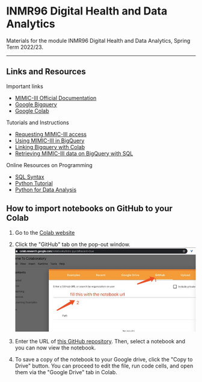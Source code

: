 # INMR96 Digital Health and Data Analytics
Materials for the module INMR96 Digital Health and Data Analytics, Spring Term 2022/23.

---

## Links and Resources

Important links
* [MIMIC-III Official Documentation](https://mimic.mit.edu/docs/iii/)
* [Google Bigquery](https://console.cloud.google.com/bigquery)
* [Google Colab](https://colab.research.google.com/)

Tutorials and Instructions
* [Requesting MIMIC-III access](https://mimic.mit.edu/docs/gettingstarted/)
* [Using MIMIC-III in BigQuery](https://mimic.mit.edu/docs/gettingstarted/cloud/)
* [Linking Bigquery with Colab](https://colab.research.google.com/notebooks/bigquery.ipynb#scrollTo=SeTJb51SKs_W)
* [Retrieving MIMIC-III data on BigQuery with SQL](https://mimic.mit.edu/docs/iii/tutorials/intro-to-mimic-iii-bq/)

Online Resources on Programming 
* [SQL Syntax](https://www.w3schools.com/sql/default.asp)
* [Python Tutorial](https://bugs.python.org/file47781/Tutorial_EDIT.pdf)
* [Python for Data Analysis](https://www.programmer-books.com/wp-content/uploads/2019/04/Python-for-Data-Analysis-2nd-Edition.pdf)

## How to import notebooks on GitHub to your Colab

1. Go to the [Colab website](https://colab.research.google.com/notebook)
2. Click the "GitHub" tab on the pop-out window.
![colabgithub](https://github.com/niuguy/digithealthcourse/blob/master/pics/colab+github.jpg?raw=true)

3. Enter the URL of [this GitHub repository](https://github.com/nbchan/INMR96-Digital-Health-and-Data-Analytics). Then, select a notebook and you can now view the notebook. 
4. To save a copy of the notebook to your Google drive, click the "Copy to Drive" button. You can proceed to edit the file, run code cells, and open them via the "Google Drive" tab in Colab.
